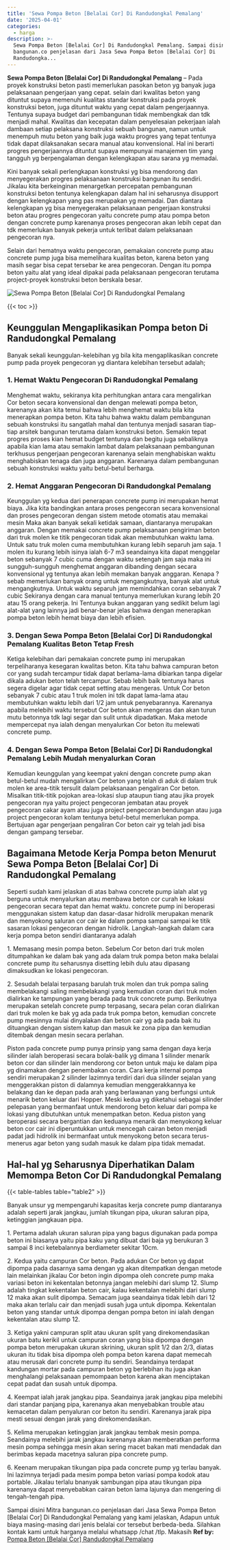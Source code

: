 ```yaml
---
title: 'Sewa Pompa Beton [Belalai Cor] Di Randudongkal Pemalang'
date: '2025-04-01'
categories:
  - harga
description: >-
  Sewa Pompa Beton [Belalai Cor] Di Randudongkal Pemalang. Sampai disini Mitra
  bangunan.co penjelasan dari Jasa Sewa Pompa Beton [Belalai Cor] Di
  Randudongka...
---
```


**Sewa Pompa Beton \[Belalai Cor\] Di Randudongkal Pemalang** – Pada proyek konstruksi beton pasti memerlukan pasokan beton yg banyak juga pelaksanaan pengerjaan yang cepat. selain dari kwalitas beton yang dituntut supaya memenuhi kualitas standar konstruksi pada proyek konstruksi beton, juga dituntut waktu yang cepat dalam pengerjaannya. Tentunya supaya budget dari pembangunan tidak membengkak dan tdk menjadi mahal. Kwalitas dan kecepatan dalam penyelesaian pekerjaan ialah dambaan setiap pelaksana konstruksi sebuah bangunan, namun untuk menempuh mutu beton yang baik juga waktu progres yang tepat tentunya tidak dapat dilaksanakan secara manual atau konvensional. Hal ini berarti progres pengerjaannya dituntut supaya mempunyai manajemen tim yang tangguh yg berpengalaman dengan kelengkapan atau sarana yg memadai.

Kini banyak sekali perlengkapan konstruksi yg bisa mendorong dan menyegerakan progres pelaksanaan konstruksi bangunan itu sendiri. Jikalau kita berkeinginan menargetkan percepatan pembangunan konstruksi beton tentunya kelengkapan dalam hal ini seharusnya disupport dengan kelengkapan yang pas merupakan yg memadai. Dan diantara kelengkapan yg bisa menyegerakan pelaksanaan pengerjaan konstruksi beton atau progres pengecoran yaitu concrete pump atau pompa beton dengan concrete pump karenanya proses pengecoran akan lebih cepat dan tdk memerlukan banyak pekerja untuk terlibat dalam pelaksanaan pengecoran nya.

Selain dari hematnya waktu pengecoran, pemakaian concrete pump atau concrete pump juga bisa memelihara kualitas beton, karena beton yang masih segar bisa cepat tersebar ke area pengecoran. Dengan itu pompa beton yaitu alat yang ideal dipakai pada pelaksanaan pengecoran terutama project-proyek konstruksi beton berskala besar.

![Sewa Pompa Beton [Belalai Cor] Di Randudongkal Pemalang](/images/sewa-concrete-pump-05.png)

{{< toc >}}

## Keunggulan Mengaplikasikan Pompa beton Di Randudongkal Pemalang

Banyak sekali keunggulan-kelebihan yg bila kita mengaplikasikan concrete pump pada proyek pengecoran yg diantara kelebihan tersebut adalah;

### 1\. Hemat Waktu Pengecoran Di Randudongkal Pemalang

Menghemat waktu, sekiranya kita perhitungkan antara cara mengalirkan Cor beton secara konvensional dan dengan melewati pompa beton, karenanya akan kita temui bahwa lebih menghemat waktu bila kita menerapkan pompa beton. Kita tahu bahwa waktu dalam pembangunan sebuah konstruksi itu sangatlah mahal dan tentunya menjadi sasaran tiap-tiap arsitek bangunan terutama dalam konstruksi beton. Semakin tepat progres proses kian hemat budget tentunya dan begitu juga sebaliknya apabila kian lama atau semakin lambat dalam pelaksanaan pembangunan terkhusus pengerjaan pengecoran karenanya selain menghabiskan waktu menghabiskan tenaga dan juga anggaran. Karenanya dalam pembangunan sebuah konstruksi waktu yaitu betul-betul berharga.

### 2\. Hemat Anggaran Pengecoran Di Randudongkal Pemalang

Keunggulan yg kedua dari penerapan concrete pump ini merupakan hemat biaya. Jika kita bandingkan antara proses pengecoran secara konvensional dan proses pengecoran dengan sistem metode otomatis atau memakai mesin Maka akan banyak sekali ketidak samaan, diantaranya merupakan anggaran. Dengan memakai concrete pump pelaksanaan pengiriman beton dari truk molen ke titik pengecoran tidak akan membutuhkan waktu lama. Untuk satu truk molen cuma membutuhkan kurang lebih separuh jam saja. 1 molen itu kurang lebih isinya ialah 6-7 m3 seandainya kita dapat menggelar beton sebanyak 7 cubic cuma dengan waktu setengah jam saja maka ini sungguh-sungguh menghemat anggaran dibanding dengan secara konvensional yg tentunya akan lebih memakan banyak anggaran. Kenapa ? sebab memerlukan banyak orang untuk mengangkutnya, banyak alat untuk mengangkutnya. Untuk waktu separuh jam memindahkan coran sebanyak 7 cubic Sekiranya dengan cara manual tentunya memerlukan kurang lebih 20 atau 15 orang pekerja. Ini Tentunya bukan anggaran yang sedikit belum lagi alat-alat yang lainnya jadi benar-benar jelas bahwa dengan menerapkan pompa beton lebih hemat biaya dan lebih efisien.

### 3\. Dengan Sewa Pompa Beton \[Belalai Cor\] Di Randudongkal Pemalang Kualitas Beton Tetap Fresh

Ketiga kelebihan dari pemakaian concrete pump ini merupakan terpeliharanya kesegaran kwalitas beton. Kita tahu bahwa campuran beton cor yang sudah tercampur tidak dapat berlama-lama dibiarkan tanpa digelar dikala adukan beton telah tercampur. Sebab lebih baik tentunya harus segera digelar agar tidak cepat setting atau mengeras. Untuk Cor beton sebanyak 7 cubic atau 1 truk molen ini tdk dapat lama-lama atau membutuhkan waktu lebih dari 1/2 jam untuk penyebarannya. Karenanya apabila melebihi waktu tersebut Cor beton akan mengeras dan akan turun mutu betonnya tdk lagi segar dan sulit untuk dipadatkan. Maka metode mempercepat nya ialah dengan menyalurkan Cor beton itu melewati concrete pump.

### 4\. Dengan Sewa Pompa Beton \[Belalai Cor\] Di Randudongkal Pemalang Lebih Mudah menyalurkan Coran

Kemudian keunggulan yang keempat yakni dengan concrete pump akan betul-betul mudah mengalirkan Cor beton yang telah di aduk di dalam truk molen ke area-titik tersulit dalam pelaksanaan pengaliran Cor beton. Misalkan titik-titik pojokan area-lokasi slup ataupun tiang atau jika proyek pengecoran nya yaitu project pengecoran jembatan atau proyek pengecoran cakar ayam atau juga project pengecoran bendungan atau juga project pengecoran kolam tentunya betul-betul memerlukan pompa. Bertujuan agar pengerjaan pengaliran Cor beton cair yg telah jadi bisa dengan gampang tersebar.

## Bagaimana Metode Kerja Pompa beton Menurut Sewa Pompa Beton \[Belalai Cor\] Di Randudongkal Pemalang

Seperti sudah kami jelaskan di atas bahwa concrete pump ialah alat yg berguna untuk menyalurkan atau membawa beton cor curah ke lokasi pengecoran secara tepat dan hemat waktu. concrete pump ini beroperasi menggunakan sistem katup dan dasar-dasar hidrolik merupakan menarik dan menyokong saluran cor cair ke dalam pompa sampai sampai ke titik sasaran lokasi pengecoran dengan hidrolik. Langkah-langkah dalam cara kerja pompa beton sendiri diantaranya adalah

1\. Memasang mesin pompa beton. Sebelum Cor beton dari truk molen ditumpahkan ke dalam bak yang ada dalam truk pompa beton maka belalai concrete pump itu seharusnya disetting lebih dulu atau dipasang dimaksudkan ke lokasi pengecoran.

2\. Sesudah belalai terpasang barulah truk molen dan truk pompa saling membelakangi saling membelakangi yang kemudian coran dari truk molen dialirkan ke tampungan yang berada pada truk concrete pump. Berikutnya merupakan setelah concrete pump terpasang, secara pelan coran dialirkan dari truk molen ke bak yg ada pada truk pompa beton, kemudian concrete pump mesinnya mulai dinyalakan dan beton cair yg ada pada bak itu dituangkan dengan sistem katup dan masuk ke zona pipa dan kemudian ditembak dengan mesin secara perlahan.

Piston pada concrete pump punya prinsip yang sama dengan daya kerja silinder ialah beroperasi secara bolak-balik yg dimana 1 silinder menarik beton cor dan silinder lain mendorong cor beton untuk maju ke dalam pipa yg dinamakan dengan penembakan coran. Cara kerja internal pompa sendiri merupakan 2 silinder lazimnya terdiri dari dua silinder sejalan yang menggerakkan piston di dalamnya kemudian menggerakkannya ke belakang dan ke depan pada arah yang berlawanan yang berfungsi untuk menarik beton keluar dari Hopper. Meski kedua yg diketahui sebagai silinder pelepasan yang bermanfaat untuk mendorong beton keluar dari pompa ke lokasi yang dibutuhkan untuk menempatkan beton. Kedua piston yang beroperasi secara bergantian dan keduanya menarik dan menyokong keluar beton cor cair ini diperuntukkan untuk mencegah cairan beton menjadi padat jadi hidrolik ini bermanfaat untuk menyokong beton secara terus-menerus agar beton yang sudah masuk ke dalam pipa tidak memadat.

## Hal-hal yg Seharusnya Diperhatikan Dalam Memompa Beton Cor Di Randudongkal Pemalang

{{< table-tables table="table2" >}}

Banyak unsur yg mempengaruhi kapasitas kerja concrete pump diantaranya adalah seperti jarak jangkau, jumlah tikungan pipa, ukuran saluran pipa, ketinggian jangkauan pipa.

1\. Pertama adalah ukuran saluran pipa yang bagus digunakan pada pompa beton ini biasanya yaitu pipa kaku yang dibuat dari baja yg berukuran 3 sampai 8 inci ketebalannya berdiameter sekitar 10cm.

2\. Kedua yaitu campuran Cor beton. Pada adukan Cor beton yg dapat dipompa pada dasarnya sama dengan yg akan ditempatkan dengan metode lain melainkan jikalau Cor beton ingin dipompa oleh concrete pump maka variasi beton ini kekentalan betonnya jangan melebihi dari slump 12. Slump adalah tingkat kekentalan beton cair, kalau kekentalan melebihi dari slump 12 maka akan sulit dipompa. Semacam juga seandainya tidak lebih dari 12 maka akan terlalu cair dan menjadi susah juga untuk dipompa. Kekentalan beton yang standar untuk dipompa dengan pompa beton ini ialah dengan kekentalan atau slump 12.

3\. Ketiga yakni campuran split atau ukuran split yang direkomendasikan ukuran batu kerikil untuk campuran coran yang bisa dipompa dengan pompa beton merupakan ukuran skrining, ukuran split 1/2 dan 2/3, diatas ukuran itu tidak bisa dipompa oleh pompa beton karena dapat memecah atau merusak dari concrete pump itu sendiri. Seandainya terdapat kandungan mortar pada campuran beton yg berlebihan itu juga akan menghalangi pelaksanaan pemompaan beton karena akan menciptakan cepat padat dan susah untuk dipompa.

4\. Keempat ialah jarak jangkau pipa. Seandainya jarak jangkau pipa melebihi dari standar panjang pipa, karenanya akan menyebabkan trouble atau kemacetan dalam penyaluran cor beton itu sendiri. Karenanya jarak pipa mesti sesuai dengan jarak yang direkomendasikan.

5\. Kelima merupakan ketinggian jarak jangkau tembak mesin pompa. Seandainya melebihi jarak jangkau karenanya akan memberatkan performa mesin pompa sehingga mesin akan sering macet bakan mati mendadak dan berimbas kepada macetnya saluran pipa concrete pump.

6\. Keenam merupakan tikungan pipa pada concrete pump yg terlau banyak. Ini lazimnya terjadi pada mesim pompa beton variasi pompa kodok atau portable. Jikalau terlalu bnanyak sambungan pipa atau tikungan pipa karenanya dapat menyebabkan cairan beton lama lajunya dan mengering di tengah-tengah pipa.

Sampai disini Mitra bangunan.co penjelasan dari Jasa Sewa Pompa Beton \[Belalai Cor\] Di Randudongkal Pemalang yang kami jelaskan, Adapun untuk biaya masing-masing dari jenis belalai cor tersebut berbeda-beda. Silahkan kontak kami untuk harganya melalui whatsapp /chat /tlp. Makasih
**Ref by:** [Pompa Beton [Belalai Cor] Randudongkal Pemalang](https://id.wikipedia.org/wiki/Pompa)
